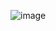 ![image](https://github.com/bbh6592/PIZZA_SALES_REPORT/assets/91121141/93849068-81a6-483d-bdce-2be7aba3949c)
